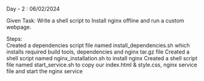 Day - 2 : 06/02/2024

Given Task: Write a shell script to Install nginx offline and run a custom webpage.

Steps:  
Created a dependencies script file named install_dependencies.sh which installs required build tools, dependencies and nginx tar.gz file
Created a shell script named nginx_installation.sh to install nginx
Created a shell script file named start_service.sh to copy our index.html & style.css, nginx service file and start the nginx service
